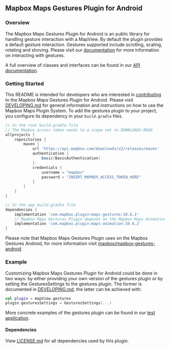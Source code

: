 ## Mapbox Maps Gestures Plugin for Android

### Overview

The Mapbox Maps Gestures Plugin for Android is an public library for handling gesture interaction with a MapView. By default the plugin provides a default gesture interaction. Gestures supported include scrolling, scaling, rotating and shoving. Please visit our [documentation](https://docs.mapbox.com/android/maps/guides/ui-settings/#gestures) for more information on interacting with gestures.

A full overview of classes and interfaces can be found in our [API documentation](https://docs.mapbox.com/android/beta/maps/guides/).

### Getting Started

This README is intended for developers who are interested in [contributing](https://github.com/mapbox/mapbox-maps-android/blob/master/CONTRIBUTING.md) to the Mapbox Maps Gestures Plugin for Android. Please visit [DEVELOPING.md](https://github.com/mapbox/mapbox-maps-android/blob/master/DEVELOPING.md) for general information and instructions on how to use the Mapbox Maps Plugin System. To add the gestures plugin to your project, you configure its dependency in your `build.gradle` files.

```groovy
// In the root build.gradle file
// The Mapbox access token needs to a scope set to DOWNLOADS:READ
allprojects {
    repositories {
        maven {
            url 'https://api.mapbox.com/downloads/v2/releases/maven'
            authentication {
                basic(BasicAuthentication)
            }
            credentials {
                username = "mapbox"
                password = "INSERT_MAPBOX_ACCESS_TOKEN_HERE"
            }
        }
    }
}

// In the app build.gradle file
dependencies {
    implementation 'com.mapbox.plugin:maps-gestures:10.6.2'
    // Mapbox Maps Gestures Plugin depends on the Mapbox Maps Animation Plugin
    implementation 'com.mapbox.plugin:maps-animation:10.6.2'
}
```

Please note that Mapbox Maps Gestures Plugin uses on the Mapbox Gestures Android, for more information visit [mapbox/mapbox-gestures-android](https://github.com/mapbox/mapbox-gestures-android).

### Example

Customizing Mapbox Maps Gestures Plugin for Android could be done in two ways: by either providing your own version of the gestures plugin or by setting the GesturesSettings to the gestures plugin. The former is documented in [DEVELOPING.md](https://github.com/mapbox/mapbox-maps-android/blob/master/DEVELOPING.md), the latter can be achieved with:

```kotlin
val plugin = mapView.gestures
plugin.gesturesSettings = GesturesSettings(...)
```

More concrete examples of the gestures plugin can be found in our [test application](https://github.com/mapbox/mapbox-maps-android/tree/master/app/src/main/java/com/mapbox/maps/testapp).

#### Dependencies

View [LICENSE.md](LICENSE.md) for all dependencies used by this plugin.

